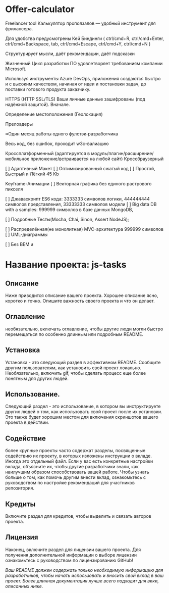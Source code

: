 # Offer-calculator
Freelancer tool
Калькулятор проползалов — удобный инструмент для фрилансера.

Для удобства предусмотрены	Кей Биндинги ( ctrl/cmd+R, ctrl/cmd+Enter, ctrl/cmd+Backspace, tab, ctrl/cmd+Escape, ctrl/cmd+Y, ctrl/cmd+N )


Структурирует мысли, даёт рекомендации, даёт подсказки 

Жизненный Цикл разработки ПО удовлетворяет требованиям компании Microsoft.

Используя инструменты Azure DevOps, приложения создаются быстро и с высоким качеством, начиная от идеи и постановки задач, до поставки готового продукта заказчику.

HTTPS (HTTP SSL/TLS) Ваши личные данные зашифрованы (под надёжной защитой). Вначале.

Определение местоположения (Геолокация)

Прелоадеры

≈Один месяц работы одного фулстэк-разработчика


Весь код, без ошибок, проходит w3c-валиацию

Кроссплатформенный (адаптируется в модуль/плагин/расширение/мобильное приложение/встраивается на любой сайт)
Кроссбраузерный

[ ]	Адаптивный Макет
[ ]	Оптимизированный сжатый код 
[ ]	Простой, Быстрый и Лёгкий 45 Kb


Keyframe-Анимации
[ ]	Векторная графика без единого растрового пикселя

[ ]	Джаваскрипт ES6 кода: 3333333 символов логики, 444444444 символов представления, 33333333 символов модели
[ ]	Big data DB with a samples: 999999 символов в базе данных MongoDB,

[ ]	Подробные Тесты(Mocha, Chai, Sinon, Assert NodeJS);

[ ]	Распределённая(не монолитная) MVC-архитектура 999999 символов
[ ]	UML-диаграммы

[ ]	Без BEM и

# Название проекта: js-tasks
## Описание 
Ниже приводится описание вашего проекта. Хорошее описание ясно, коротко и точно. Опишите важность своего проекта и что он делает.

## Оглавление
необязательно, включать оглавление, чтобы другие люди могли быстро перемещаться по особенно длинным или подробным README.

## Установка
Установка - это следующий раздел в эффективном README. Сообщите другим пользователям, как установить свой проект локально. Необязательно, включить gif, чтобы сделать процесс еще более понятным для других людей.

## Использование. 
Следующий раздел - это использование, в котором вы инструктируете других людей о том, как использовать свой проект после их установки. Это также будет хорошим местом для включения скриншотов вашего проекта в действии.

## Содействие
более крупные проекты часто содержат разделы, посвященные содействию их проекту, в которых изложены инструкции о вкладе. Иногда это отдельный файл. Если у вас есть конкретные настройки вклада, объясните их, чтобы другие разработчики знали, как наилучшим образом способствовать вашей работе. Чтобы узнать больше о том, как помочь другим внести вклад, ознакомьтесь с руководством по настройке рекомендаций для участников репозитория.

## Кредиты
Включите раздел для кредитов, чтобы выделить и связать авторов проекта.

## Лицензия
Наконец, включите раздел для лицензии вашего проекта. Для получения дополнительной информации о выборе лицензии ознакомьтесь с руководством по лицензированию GitHub!

_Ваш README должен содержать только необходимую информацию для разработчиков, чтобы начать использовать и вносить свой вклад в ваш проект. Более длинная документация лучше всего подходит для вики, описанных ниже._
